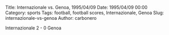 Title: Internazionale vs. Genoa, 1995/04/09
Date: 1995/04/09 00:00
Category: sports
Tags: football, football scores, Internazionale, Genoa
Slug: internazionale-vs-genoa
Author: carbonero


Internazionale 2 - 0 Genoa
